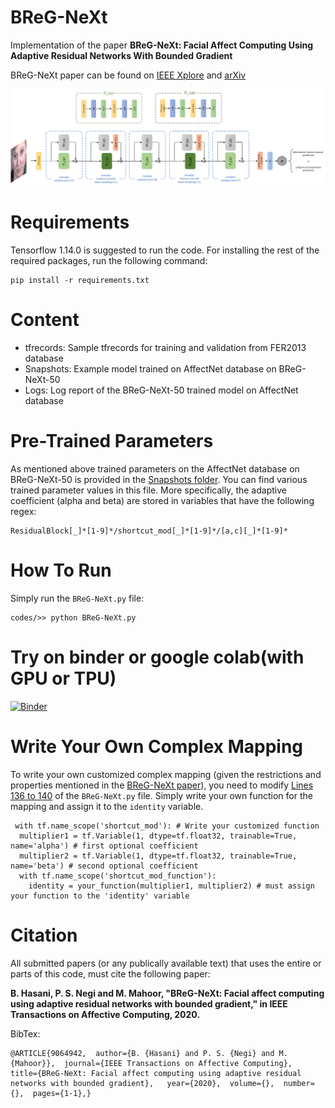 # BReG-NeXt
Implementation of the paper **BReG-NeXt: Facial Affect Computing Using Adaptive Residual Networks With Bounded Gradient**


BReG-NeXt paper can be found on 
[IEEE Xplore](https://ieeexplore.ieee.org/document/9064942) and
[arXiv](https://arxiv.org/abs/2004.08495)

![overview](overview_modular3.png)

# Requirements

Tensorflow 1.14.0 is suggested to run the code. For installing the rest of the required packages, run the following command:
```
pip install -r requirements.txt
```
# Content
* tfrecords: Sample tfrecords for training and validation from FER2013 database
* Snapshots: Example model trained on AffectNet database on BReG-NeXt-50
* Logs: Log report of the BReG-NeXt-50 trained model on AffectNet database

# Pre-Trained Parameters
As mentioned above trained parameters on the AffectNet database on BReG-NeXt-50 is provided in the [Snapshots folder](https://github.com/behzadhsni/BReG-NeXt/tree/master/codes/Snapshots/categorical_attempt_1). You can find various trained parameter values in this file. More specifically, the adaptive coefficient (alpha and beta) are stored in variables that have the following regex:

```
ResidualBlock[_]*[1-9]*/shortcut_mod[_]*[1-9]*/[a,c][_]*[1-9]*
```

# How To Run
Simply run the `BReG-NeXt.py` file:
```
codes/>> python BReG-NeXt.py
```

# Try on binder or google colab(with GPU or TPU)

[![Binder](https://mybinder.org/badge_logo.svg)](https://mybinder.org/v2/gh/psnegi/BReG-NeXt/master?filepath=codes%2FBReG_NeXt.ipynb)


# Write Your Own Complex Mapping
To write your own customized complex mapping (given the restrictions and properties mentioned in the [BReG-NeXt paper](https://ieeexplore.ieee.org/document/9064942)), you need to modify [Lines 136 to 140](https://github.com/behzadhsni/BReG-NeXt/blob/master/codes/BReG-NeXt.py#L136) of the ```BReG-NeXt.py``` file. Simply write your own function for the mapping and assign it to the ```identity``` variable.

```
 with tf.name_scope('shortcut_mod'): # Write your customized function
  multiplier1 = tf.Variable(1, dtype=tf.float32, trainable=True, name='alpha') # first optional coefficient
  multiplier2 = tf.Variable(1, dtype=tf.float32, trainable=True, name='beta') # second optional coefficient
  with tf.name_scope('shortcut_mod_function'): 
    identity = your_function(multiplier1, multiplier2) # must assign your function to the 'identity' variable
```

# Citation
All submitted papers (or any publically available text) that uses the entire or parts of this code, must cite the following paper:

**B. Hasani, P. S. Negi and M. Mahoor, "BReG-NeXt: Facial affect computing using adaptive residual networks with bounded gradient," in IEEE Transactions on Affective Computing, 2020.**

BibTex:

```
@ARTICLE{9064942,  author={B. {Hasani} and P. S. {Negi} and M. {Mahoor}},  journal={IEEE Transactions on Affective Computing},  title={BReG-NeXt: Facial affect computing using adaptive residual networks with bounded gradient},   year={2020},  volume={},  number={},  pages={1-1},}
```
